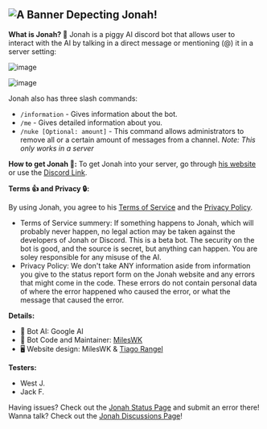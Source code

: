 ![A Banner Depecting Jonah!](https://github.com/user-attachments/assets/44382446-43b2-46da-a74a-03023897210e)
------ 
**What is Jonah? 🐷**
Jonah is a piggy AI discord bot that allows user to interact with the AI by talking in a direct message or mentioning (@) it in a server setting: 

![image](https://github.com/user-attachments/assets/09310d87-47b9-4d17-bb4b-387471444932)

![image](https://github.com/user-attachments/assets/873054f6-d46b-48f9-8842-6c5c325b4560)

Jonah also has three slash commands: 
- `/information` - Gives information about the bot.
- `/me` - Gives detailed information about you.
- `/nuke [Optional: amount]` - This command allows administrators to remove all or a certain amount of messages from a channel. *Note: This only works in a server*

**How to get Jonah 🐖:**
To get Jonah into your server, go through [his website](https://jonah-bot.glitch.me/) or use the [Discord Link](https://discord.com/oauth2/authorize?client_id=1259943425948520598&permissions=8&integration_type=0&scope=bot).

**Terms 👍 and Privacy 🔒:**

By using Jonah, you agree to his [Terms of Service](https://jonah-bot.glitch.me/terms.html) and the [Privacy Policy](https://jonah-bot.glitch.me/privacy.html).
- Terms of Service summery: If something happens to Jonah, which will probably never happen, no legal action may be taken against the developers of Jonah or Discord. This is a beta bot. The security on the bot is good, and the source is secret, but anything can happen. You are soley responsible for any misuse of the AI.
- Privacy Policy: We don't take ANY information aside from information you give to the status report form on the Jonah website and any errors that might come in the code. These errors do not contain personal data of where the error happened who caused the error, or what the message that caused the error.

**Details:**
- 🤖 Bot AI: Google AI
- 🐷 Bot Code and Maintainer: [MilesWK](https://mileswk.glitch.me/)
- 🖥️ Website design: MilesWK & [Tiago Rangel](https://tiagorangel.com/)
  
**Testers:**
- West J.
- Jack F.

Having issues? Check out the [Jonah Status Page](https://jonah-bot.glitch.me/status.html) and submit an error there!
Wanna talk? Check out the [Jonah Discussions Page](https://github.com/MilesWK/Jonah/discussions)!
